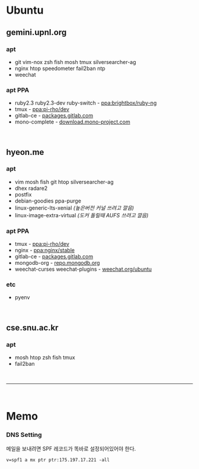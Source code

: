 Ubuntu
========

gemini.upnl.org
--------
### apt
- git vim-nox zsh fish mosh tmux silversearcher-ag
- nginx htop speedometer fail2ban ntp
- weechat

### apt PPA
- ruby2.3 ruby2.3-dev ruby-switch - [ppa:brightbox/ruby-ng](https://launchpad.net/~brightbox/+archive/ubuntu/ruby-ng)
- tmux                            - [ppa:pi-rho/dev](https://launchpad.net/~pi-rho/+archive/ubuntu/dev)
- gitlab-ce                       - [packages.gitlab.com](https://about.gitlab.com/downloads/#ubuntu1404)
- mono-complete                   - [download.mono-project.com](http://www.mono-project.com/docs/getting-started/install/linux/)

<br>

hyeon.me
--------
### apt
- vim mosh fish git htop silversearcher-ag
- dhex radare2
- postfix
- debian-goodies ppa-purge
- linux-generic-lts-xenial *(높은버전 커널 쓰려고 깔음)*
- linux-image-extra-virtual *(도커 돌릴때 AUFS 쓰려고 깔음)*

### apt PPA
- tmux                           - [ppa:pi-rho/dev](https://launchpad.net/~pi-rho/+archive/ubuntu/dev)
- nginx                          - [ppa:nginx/stable](https://launchpad.net/~nginx/+archive/ubuntu/stable)
- gitlab-ce                      - [packages.gitlab.com](https://about.gitlab.com/downloads/#ubuntu1404)
- mongodb-org                    - [repo.mongodb.org](https://docs.mongodb.com/master/tutorial/install-mongodb-on-ubuntu/)
- weechat-curses weechat-plugins - [weechat.org/ubuntu](https://weechat.org/download/debian/#instructions)

### etc
- pyenv

<br>

cse.snu.ac.kr
--------
### apt
- mosh htop zsh fish tmux
- fail2ban



<br>

--------

<br>



Memo
========
### DNS Setting
메일을 보내려면 SPF 레코드가 똑바로 설정되어있어야 한다.

    v=spf1 a mx ptr ptr:175.197.17.221 -all
